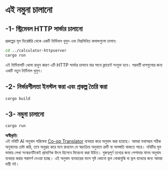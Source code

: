 <!--
CO_OP_TRANSLATOR_METADATA:
{
  "original_hash": "aa5122c6d9868b4b566586f27577ca47",
  "translation_date": "2025-08-18T18:08:11+00:00",
  "source_file": "03-GettingStarted/06-http-streaming/solution/rust/calculator-httpclient/README.md",
  "language_code": "bn"
}
-->
# এই নমুনা চালানো

## -1- স্ট্রিমেবল HTTP সার্ভার চালানো

প্রকল্পের মূল ডিরেক্টরি থেকে একটি টার্মিনাল খুলুন এবং নিম্নলিখিত কমান্ডগুলো চালান:

```bash
cd ../calculator-httpserver
cargo run
```

এই টার্মিনালটি খোলা রাখুন কারণ এটি HTTP সার্ভার চালাবে যার সাথে ক্লায়েন্ট সংযুক্ত হবে। পরবর্তী ধাপগুলোর জন্য একটি নতুন টার্মিনাল খুলুন।

## -2- নির্ভরশীলতা ইনস্টল করা এবং প্রকল্প তৈরি করা

```bash
cargo build
```

## -3- নমুনা চালানো

```bash
cargo run
```

**অস্বীকৃতি**:  
এই নথিটি AI অনুবাদ পরিষেবা [Co-op Translator](https://github.com/Azure/co-op-translator) ব্যবহার করে অনুবাদ করা হয়েছে। আমরা যথাসম্ভব সঠিক অনুবাদের চেষ্টা করি, তবে অনুগ্রহ করে মনে রাখবেন যে স্বয়ংক্রিয় অনুবাদে ত্রুটি বা অসঙ্গতি থাকতে পারে। নথিটির মূল ভাষায় লেখা সংস্করণটিকেই প্রামাণিক উৎস হিসেবে বিবেচনা করা উচিত। গুরুত্বপূর্ণ তথ্যের জন্য পেশাদার মানব অনুবাদ ব্যবহার করার পরামর্শ দেওয়া হচ্ছে। এই অনুবাদ ব্যবহারের ফলে সৃষ্ট কোনো ভুল বোঝাবুঝি বা ভুল ব্যাখ্যার জন্য আমরা দায়ী নই।